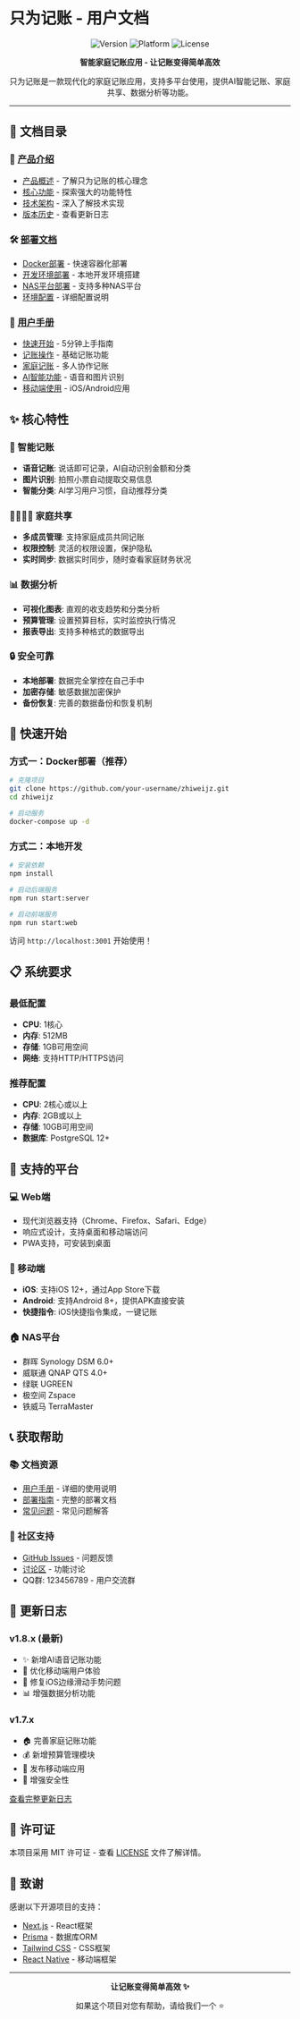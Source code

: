 # 只为记账 - 用户文档

<p align="center">
  <img src="https://img.shields.io/badge/Version-1.8.x-blue" alt="Version">
  <img src="https://img.shields.io/badge/Platform-Web%20%7C%20iOS%20%7C%20Android-green" alt="Platform">
  <img src="https://img.shields.io/badge/License-MIT-yellow" alt="License">
</p>

<p align="center">
  <strong>智能家庭记账应用 - 让记账变得简单高效</strong>
</p>

<p align="center">
  只为记账是一款现代化的家庭记账应用，支持多平台使用，提供AI智能记账、家庭共享、数据分析等功能。
</p>

---

## 📖 文档目录

### 🚀 [产品介绍](product/overview.md)
- [产品概述](product/overview.md) - 了解只为记账的核心理念
- [核心功能](product/features.md) - 探索强大的功能特性
- [技术架构](product/architecture.md) - 深入了解技术实现
- [版本历史](product/changelog.md) - 查看更新日志

### 🛠️ [部署文档](deployment/overview.md)
- [Docker部署](deployment/docker.md) - 快速容器化部署
- [开发环境部署](deployment/development.md) - 本地开发环境搭建
- [NAS平台部署](deployment/nas/README.md) - 支持多种NAS平台
- [环境配置](deployment/configuration.md) - 详细配置说明

### 📱 [用户手册](user-guide/quick-start.md)
- [快速开始](user-guide/quick-start.md) - 5分钟上手指南
- [记账操作](user-guide/accounting/README.md) - 基础记账功能
- [家庭记账](user-guide/family/README.md) - 多人协作记账
- [AI智能功能](user-guide/ai/README.md) - 语音和图片识别
- [移动端使用](user-guide/mobile/README.md) - iOS/Android应用

## ✨ 核心特性

### 🎯 智能记账
- **语音记账**: 说话即可记录，AI自动识别金额和分类
- **图片识别**: 拍照小票自动提取交易信息
- **智能分类**: AI学习用户习惯，自动推荐分类

### 👨‍👩‍👧‍👦 家庭共享
- **多成员管理**: 支持家庭成员共同记账
- **权限控制**: 灵活的权限设置，保护隐私
- **实时同步**: 数据实时同步，随时查看家庭财务状况

### 📊 数据分析
- **可视化图表**: 直观的收支趋势和分类分析
- **预算管理**: 设置预算目标，实时监控执行情况
- **报表导出**: 支持多种格式的数据导出

### 🔒 安全可靠
- **本地部署**: 数据完全掌控在自己手中
- **加密存储**: 敏感数据加密保护
- **备份恢复**: 完善的数据备份和恢复机制

## 🚀 快速开始

### 方式一：Docker部署（推荐）
```bash
# 克隆项目
git clone https://github.com/your-username/zhiweijz.git
cd zhiweijz

# 启动服务
docker-compose up -d
```

### 方式二：本地开发
```bash
# 安装依赖
npm install

# 启动后端服务
npm run start:server

# 启动前端服务
npm run start:web
```

访问 `http://localhost:3001` 开始使用！

## 📋 系统要求

### 最低配置
- **CPU**: 1核心
- **内存**: 512MB
- **存储**: 1GB可用空间
- **网络**: 支持HTTP/HTTPS访问

### 推荐配置
- **CPU**: 2核心或以上
- **内存**: 2GB或以上
- **存储**: 10GB可用空间
- **数据库**: PostgreSQL 12+

## 🌟 支持的平台

### 💻 Web端
- 现代浏览器支持（Chrome、Firefox、Safari、Edge）
- 响应式设计，支持桌面和移动端访问
- PWA支持，可安装到桌面

### 📱 移动端
- **iOS**: 支持iOS 12+，通过App Store下载
- **Android**: 支持Android 8+，提供APK直接安装
- **快捷指令**: iOS快捷指令集成，一键记账

### 🏠 NAS平台
- 群晖 Synology DSM 6.0+
- 威联通 QNAP QTS 4.0+
- 绿联 UGREEN
- 极空间 Zspace
- 铁威马 TerraMaster

## 📞 获取帮助

### 📚 文档资源
- [用户手册](user-guide/quick-start.md) - 详细的使用说明
- [部署指南](deployment/overview.md) - 完整的部署文档
- [常见问题](faq/general.md) - 常见问题解答

### 💬 社区支持
- [GitHub Issues](https://github.com/your-username/zhiweijz/issues) - 问题反馈
- [讨论区](https://github.com/your-username/zhiweijz/discussions) - 功能讨论
- QQ群: 123456789 - 用户交流群

## 🔄 更新日志

### v1.8.x (最新)
- ✨ 新增AI语音记账功能
- 🔧 优化移动端用户体验
- 🐛 修复iOS边缘滑动手势问题
- 📊 增强数据分析功能

### v1.7.x
- 🏠 完善家庭记账功能
- 💰 新增预算管理模块
- 📱 发布移动端应用
- 🔐 增强安全性

[查看完整更新日志](product/changelog.md)

## 📄 许可证

本项目采用 MIT 许可证 - 查看 [LICENSE](LICENSE) 文件了解详情。

## 🙏 致谢

感谢以下开源项目的支持：

- [Next.js](https://nextjs.org/) - React框架
- [Prisma](https://prisma.io/) - 数据库ORM
- [Tailwind CSS](https://tailwindcss.com/) - CSS框架
- [React Native](https://reactnative.dev/) - 移动端框架

---

<p align="center">
  <strong>让记账变得简单高效 ✨</strong>
</p>

<p align="center">
  如果这个项目对您有帮助，请给我们一个 ⭐️
</p>
